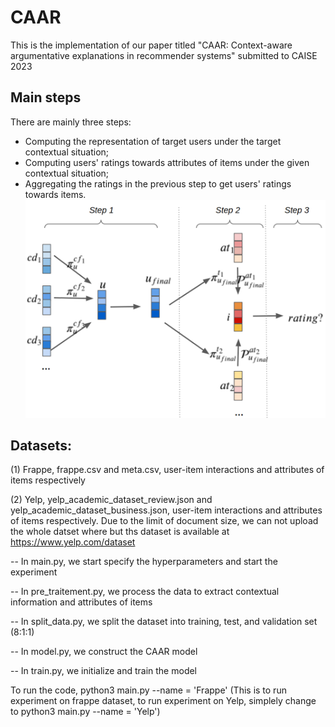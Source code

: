 # CAAR
This is the implementation of our paper titled "CAAR: Context-aware argumentative explanations in recommender systems" submitted to CAISE 2023

## Main steps
There are mainly three steps:
- Computing the representation of target users under the target contextual situation;
- Computing users' ratings towards attributes of items under the given contextual situation;
- Aggregating the ratings in the previous step to get users' ratings towards items.
![Illustration of the framework of CAAR](https://github.com/anonymouscodeforpaper/CAAR/blob/main/framework.png)


## Datasets: 

(1) Frappe, frappe.csv and meta.csv, user-item interactions and attributes of items respectively

(2) Yelp, yelp_academic_dataset_review.json and yelp_academic_dataset_business.json, user-item interactions and attributes of items respectively. Due to the limit of document size, we can not upload the whole datset where but ths dataset is available at https://www.yelp.com/dataset

-- In main.py, we start specify the hyperparameters and start the experiment

-- In pre_traitement.py, we process the data to extract contextual information and attributes of items

-- In split_data.py, we split the dataset into training, test, and validation set (8:1:1)

-- In model.py, we construct the CAAR model

-- In train.py, we initialize and train the model



To run the code, python3 main.py --name = 'Frappe' (This is to run experiment on frappe dataset, to run experiment on Yelp, simplely change to python3 main.py --name = 'Yelp')
